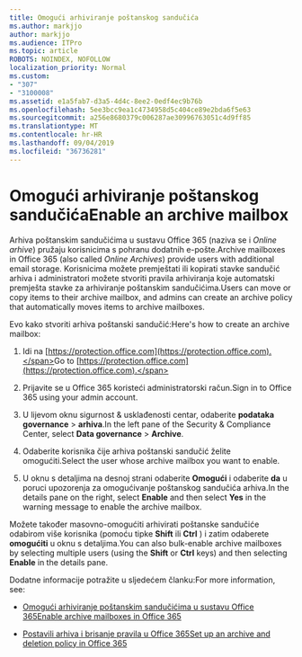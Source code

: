 ```yaml
---
title: Omogući arhiviranje poštanskog sandučića
ms.author: markjjo
author: markjjo
ms.audience: ITPro
ms.topic: article
ROBOTS: NOINDEX, NOFOLLOW
localization_priority: Normal
ms.custom:
- "307"
- "3100008"
ms.assetid: e1a5fab7-d3a5-4d4c-8ee2-0edf4ec9b76b
ms.openlocfilehash: 5ee3bcc9ea1c4734958d5c404ce89e2bda6f5e63
ms.sourcegitcommit: a256e8680379c006287ae30996763051c4d9ff85
ms.translationtype: MT
ms.contentlocale: hr-HR
ms.lasthandoff: 09/04/2019
ms.locfileid: "36736281"
---
```

# <a name="enable-an-archive-mailbox"></a><span data-ttu-id="f9b39-102">Omogući arhiviranje poštanskog sandučića</span><span class="sxs-lookup"><span data-stu-id="f9b39-102">Enable an archive mailbox</span></span>

<span data-ttu-id="f9b39-103">Arhiva poštanskim sandučićima u sustavu Office 365 (naziva se i *Online arhive*) pružaju korisnicima s pohranu dodatnih e-pošte.</span><span class="sxs-lookup"><span data-stu-id="f9b39-103">Archive mailboxes in Office 365 (also called  *Online Archives*) provide users with additional email storage.</span></span> <span data-ttu-id="f9b39-104">Korisnicima možete premještati ili kopirati stavke sandučić arhiva i administratori možete stvoriti pravila arhiviranja koje automatski premješta stavke za arhiviranje poštanskim sandučićima.</span><span class="sxs-lookup"><span data-stu-id="f9b39-104">Users can move or copy items to their archive mailbox, and admins can create an archive policy that automatically moves items to archive mailboxes.</span></span>
  
<span data-ttu-id="f9b39-105">Evo kako stvoriti arhiva poštanski sandučić:</span><span class="sxs-lookup"><span data-stu-id="f9b39-105">Here's how to create an archive mailbox:</span></span>
  
1. <span data-ttu-id="f9b39-106">Idi na [https://protection.office.com](https://protection.office.com).</span><span class="sxs-lookup"><span data-stu-id="f9b39-106">Go to [https://protection.office.com](https://protection.office.com).</span></span>

2. <span data-ttu-id="f9b39-107">Prijavite se u Office 365 koristeći administratorski račun.</span><span class="sxs-lookup"><span data-stu-id="f9b39-107">Sign in to Office 365 using your admin account.</span></span>

3. <span data-ttu-id="f9b39-108">U lijevom oknu sigurnost &amp; usklađenosti centar, odaberite **podataka governance** \> **arhiva**.</span><span class="sxs-lookup"><span data-stu-id="f9b39-108">In the left pane of the Security &amp; Compliance Center, select **Data governance** \> **Archive**.</span></span>

4. <span data-ttu-id="f9b39-109">Odaberite korisnika čije arhiva poštanski sandučić želite omogućiti.</span><span class="sxs-lookup"><span data-stu-id="f9b39-109">Select the user whose archive mailbox you want to enable.</span></span>

5. <span data-ttu-id="f9b39-110">U oknu s detaljima na desnoj strani odaberite **Omogući** i odaberite **da** u poruci upozorenja za omogućivanje poštanskog sandučića arhiva.</span><span class="sxs-lookup"><span data-stu-id="f9b39-110">In the details pane on the right, select **Enable** and then select **Yes** in the warning message to enable the archive mailbox.</span></span>

<span data-ttu-id="f9b39-111">Možete također masovno-omogućiti arhivirati poštanske sandučiće odabirom više korisnika (pomoću tipke **Shift** ili **Ctrl** ) i zatim odaberete **omogućiti** u oknu s detaljima.</span><span class="sxs-lookup"><span data-stu-id="f9b39-111">You can also bulk-enable archive mailboxes by selecting multiple users (using the **Shift** or **Ctrl** keys) and then selecting **Enable** in the details pane.</span></span>
  
<span data-ttu-id="f9b39-112">Dodatne informacije potražite u sljedećem članku:</span><span class="sxs-lookup"><span data-stu-id="f9b39-112">For more information, see:</span></span>
  
- [<span data-ttu-id="f9b39-113">Omogući arhiviranje poštanskim sandučićima u sustavu Office 365</span><span class="sxs-lookup"><span data-stu-id="f9b39-113">Enable archive mailboxes in Office 365</span></span>](https://docs.microsoft.com/office365/securitycompliance/enable-archive-mailboxes)

- [<span data-ttu-id="f9b39-114">Postavili arhiva i brisanje pravila u Office 365</span><span class="sxs-lookup"><span data-stu-id="f9b39-114">Set up an archive and deletion policy in Office 365</span></span>](https://docs.microsoft.com//office365/securitycompliance/set-up-an-archive-and-deletion-policy-for-mailboxes)
